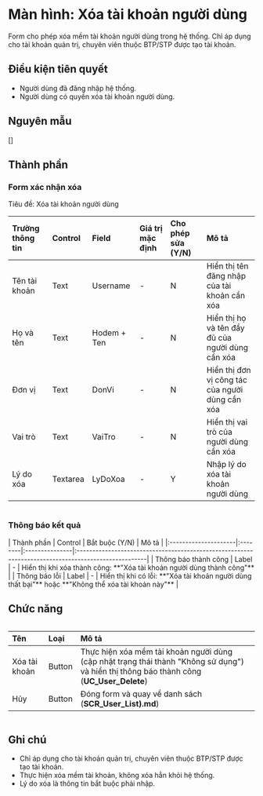 # Màn hình: Xóa tài khoản người dùng
Form cho phép xóa mềm tài khoản người dùng trong hệ thống. Chỉ áp dụng cho tài khoản quản trị, chuyên viên thuộc BTP/STP được tạo tài khoản.

## Điều kiện tiên quyết
- Người dùng đã đăng nhập hệ thống.
- Người dùng có quyền xóa tài khoản người dùng.

## Nguyên mẫu
[]

## Thành phần

### Form xác nhận xóa
<div style="overflow-x:auto">
Tiêu đề: Xóa tài khoản người dùng

| Trường thông tin | Control  | Field       | Giá trị mặc định | Cho phép sửa (Y/N) | Mô tả                                            |
|:-----------------|:---------|:------------|:-----------------|:-------------------|:-------------------------------------------------|
| Tên tài khoản    | Text     | Username    | -                | N                  | Hiển thị tên đăng nhập của tài khoản cần xóa     |
| Họ và tên        | Text     | Hodem + Ten | -                | N                  | Hiển thị họ và tên đầy đủ của người dùng cần xóa |
| Đơn vị           | Text     | DonVi       | -                | N                  | Hiển thị đơn vị công tác của người dùng cần xóa  |
| Vai trò          | Text     | VaiTro      | -                | N                  | Hiển thị vai trò của người dùng cần xóa          |
| Lý do xóa        | Textarea | LyDoXoa     | -                | Y                  | Nhập lý do xóa tài khoản người dùng              |

</div>

### Thông báo kết quả

<div style="overflow-x:auto">
| Thành phần           | Control | Bắt buộc (Y/N) | Mô tả                                                                                               |
|:---------------------|:--------|:---------------|:----------------------------------------------------------------------------------------------------|
| Thông báo thành công | Label   | -              | Hiển thị khi xóa thành công: **"Xóa tài khoản người dùng thành công"**                              |
| Thông báo lỗi        | Label   | -              | Hiển thị khi có lỗi: **"Xóa tài khoản người dùng thất bại"** hoặc **"Không thể xóa tài khoản này"** |

</div>

## Chức năng

<div style="overflow-x:auto">

| Tên           | Loại   | Mô tả                                                                                                                             |
|:--------------|:-------|:----------------------------------------------------------------------------------------------------------------------------------|
| Xóa tài khoản | Button | Thực hiện xóa mềm tài khoản người dùng (cập nhật trạng thái thành "Không sử dụng") và hiển thị thông báo thành công (**UC_User_Delete**) |
| Hủy           | Button | Đóng form và quay về danh sách (**SCR_User_List).md**)                                                                             |

</div>

## Ghi chú
- Chỉ áp dụng cho tài khoản quản trị, chuyên viên thuộc BTP/STP được tạo tài khoản.
- Thực hiện xóa mềm tài khoản, không xóa hẳn khỏi hệ thống.
- Lý do xóa là thông tin bắt buộc phải nhập.